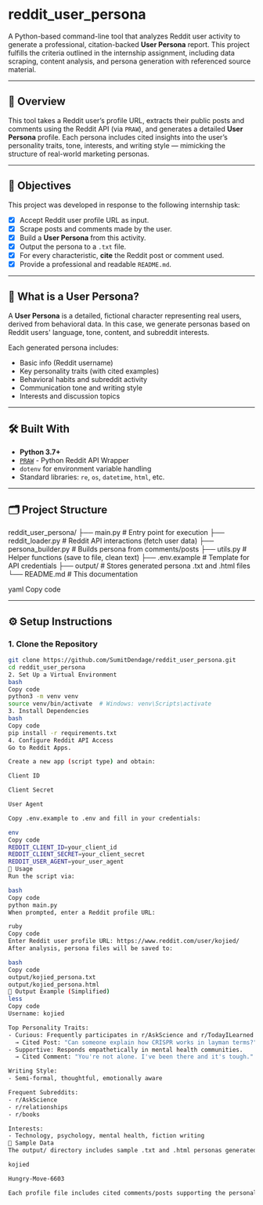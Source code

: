 # reddit_user_persona

A Python-based command-line tool that analyzes Reddit user activity to generate a professional, citation-backed **User Persona** report. This project fulfills the criteria outlined in the internship assignment, including data scraping, content analysis, and persona generation with referenced source material.

---

## 📌 Overview

This tool takes a Reddit user’s profile URL, extracts their public posts and comments using the Reddit API (via `PRAW`), and generates a detailed **User Persona** profile. Each persona includes cited insights into the user’s personality traits, tone, interests, and writing style — mimicking the structure of real-world marketing personas.

---

## 🎯 Objectives

This project was developed in response to the following internship task:

- [x] Accept Reddit user profile URL as input.
- [x] Scrape posts and comments made by the user.
- [x] Build a **User Persona** from this activity.
- [x] Output the persona to a `.txt` file.
- [x] For every characteristic, **cite** the Reddit post or comment used.
- [x] Provide a professional and readable `README.md`.

---

## 🧠 What is a User Persona?

A **User Persona** is a detailed, fictional character representing real users, derived from behavioral data. In this case, we generate personas based on Reddit users' language, tone, content, and subreddit interests.

Each generated persona includes:
- Basic info (Reddit username)
- Key personality traits (with cited examples)
- Behavioral habits and subreddit activity
- Communication tone and writing style
- Interests and discussion topics

---

## 🛠️ Built With

- **Python 3.7+**
- [`PRAW`](https://praw.readthedocs.io/) - Python Reddit API Wrapper
- `dotenv` for environment variable handling
- Standard libraries: `re`, `os`, `datetime`, `html`, etc.

---

## 🗂️ Project Structure

reddit_user_persona/
├── main.py # Entry point for execution
├── reddit_loader.py # Reddit API interactions (fetch user data)
├── persona_builder.py # Builds persona from comments/posts
├── utils.py # Helper functions (save to file, clean text)
├── .env.example # Template for API credentials
├── output/ # Stores generated persona .txt and .html files
└── README.md # This documentation

yaml
Copy code

---

## ⚙️ Setup Instructions

### 1. Clone the Repository

```bash
git clone https://github.com/SumitDendage/reddit_user_persona.git
cd reddit_user_persona
2. Set Up a Virtual Environment
bash
Copy code
python3 -m venv venv
source venv/bin/activate  # Windows: venv\Scripts\activate
3. Install Dependencies
bash
Copy code
pip install -r requirements.txt
4. Configure Reddit API Access
Go to Reddit Apps.

Create a new app (script type) and obtain:

Client ID

Client Secret

User Agent

Copy .env.example to .env and fill in your credentials:

env
Copy code
REDDIT_CLIENT_ID=your_client_id
REDDIT_CLIENT_SECRET=your_client_secret
REDDIT_USER_AGENT=your_user_agent
🚀 Usage
Run the script via:

bash
Copy code
python main.py
When prompted, enter a Reddit profile URL:

ruby
Copy code
Enter Reddit user profile URL: https://www.reddit.com/user/kojied/
After analysis, persona files will be saved to:

bash
Copy code
output/kojied_persona.txt
output/kojied_persona.html
📝 Output Example (Simplified)
less
Copy code
Username: kojied

Top Personality Traits:
- Curious: Frequently participates in r/AskScience and r/TodayILearned
  → Cited Post: "Can someone explain how CRISPR works in layman terms?"
- Supportive: Responds empathetically in mental health communities.
  → Cited Comment: "You're not alone. I've been there and it's tough."

Writing Style:
- Semi-formal, thoughtful, emotionally aware

Frequent Subreddits:
- r/AskScience
- r/relationships
- r/books

Interests:
- Technology, psychology, mental health, fiction writing
📁 Sample Data
The output/ directory includes sample .txt and .html personas generated from public Reddit profiles such as:

kojied

Hungry-Move-6603

Each profile file includes cited comments/posts supporting the personality traits and behavioral insights.

